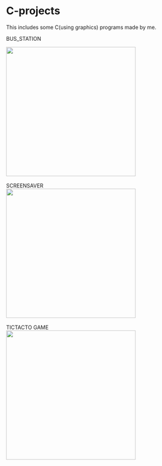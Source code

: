 # C-projects
This includes some C(using graphics) programs made by me.

BUS_STATION
<p>
  <img src="https://github.com/ruchir001/C-projects/blob/master/screenshots/bus_station.PNG" width="350"/>
  <br><br>SCREENSAVER<br>
  <img src="https://github.com/ruchir001/C-projects/blob/master/screenshots/screensaver.PNG" width="350"/>
  <br><br>TICTACTO GAME<br>
  <img src="https://github.com/ruchir001/C-projects/blob/master/screenshots/tictacto.PNG" width="350"/>
</p>

